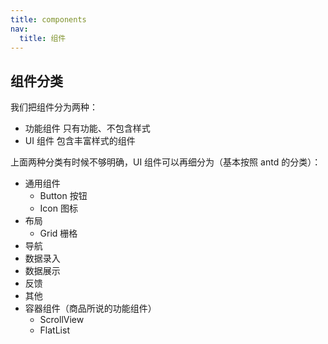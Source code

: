 ```yaml
---
title: components
nav:
  title: 组件
---
```


## 组件分类

我们把组件分为两种：

- 功能组件 只有功能、不包含样式
- UI 组件 包含丰富样式的组件

上面两种分类有时候不够明确，UI 组件可以再细分为（基本按照 antd 的分类）：

- 通用组件
  - Button 按钮
  - Icon 图标
- 布局
  - Grid 栅格
- 导航
- 数据录入
- 数据展示
- 反馈
- 其他
- 容器组件（商品所说的功能组件）
  - ScrollView
  - FlatList
